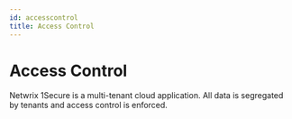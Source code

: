 ```yaml
---
id: accesscontrol
title: Access Control
---
```


# Access Control

Netwrix 1Secure is a multi-tenant cloud application. All data is segregated by tenants and access control is enforced.